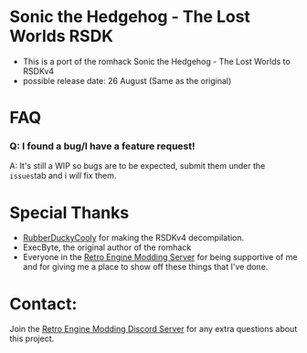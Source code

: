 # **Sonic the Hedgehog - The Lost Worlds RSDK**
+ This is a port of the romhack Sonic the Hedgehog - The Lost Worlds to RSDKv4
+ possible release date: 26 August (Same as the original)


# FAQ
### Q: I found a bug/I have a feature request!
A: It's still a WIP so bugs are to be expected, submit them under the `issues`tab and i _will_ fix them.


# Special Thanks
* [RubberDuckyCooly](https://github.com/Rubberduckycooly) for making the RSDKv4 decompilation.
* ExecByte, the original author of the romhack
* Everyone in the [Retro Engine Modding Server](https://dc.railgun.works/retroengine) for being supportive of me and for giving me a place to show off these things that I've done.

# Contact:
Join the [Retro Engine Modding Discord Server](https://dc.railgun.works/retroengine) for any extra questions about this project.
